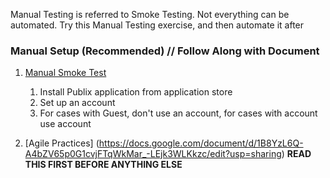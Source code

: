Manual Testing is referred to Smoke Testing. Not everything can be automated.
Try this Manual Testing exercise, and then automate it after 

### Manual Setup (Recommended) // Follow Along with Document
1. [Manual Smoke Test](https://docs.google.com/document/d/1zok959DLhkPZkWwU-Yue8eO9P0zGHuxxv_Jovdhw3G4/edit?usp=sharing)
      1. Install Publix application from application store 
      2. Set up an account
      3. For cases with Guest, don't use an account, for cases with account use account
  
2. [Agile Practices] (https://docs.google.com/document/d/1B8YzL6Q-A4bZV65p0G1cvjFTqWkMar_-LEjk3WLKkzc/edit?usp=sharing) **READ THIS FIRST BEFORE ANYTHING ELSE**


